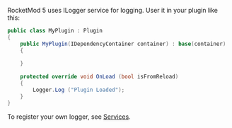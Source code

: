 RocketMod 5 uses ILogger service for logging.
User it in your plugin like this:

```cs
public class MyPlugin : Plugin
{
    public MyPlugin(IDependencyContainer container) : base(container)
    {
        
    }
    
    protected override void OnLoad (bool isFromReload)
    {
        Logger.Log ("Plugin Loaded");
    }
}
```

To register your own logger, see [Services](https://rocketmod.guide/development-guide/core-implementation/services/).
